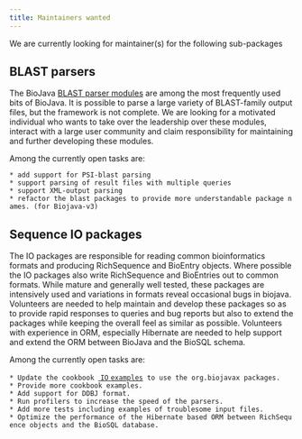 ```yaml
---
title: Maintainers wanted
---
```


We are currently looking for maintainer(s) for the following
sub-packages

BLAST parsers
-------------

The BioJava [BLAST parser
modules](BioJava:CookBook:Blast:Parser "wikilink") are among the most
frequently used bits of BioJava. It is possible to parse a large variety
of BLAST-family output files, but the framework is not complete. We are
looking for a motivated individual who wants to take over the leadership
over these modules, interact with a large user community and claim
responsibility for maintaining and further developing these modules.

Among the currently open tasks are:

`* add support for PSI-blast parsing`  
`* support parsing of result files with multiple queries`  
`* support XML-output parsing`  
`* refactor the blast packages to provide more understandable package names. (for Biojava-v3)`

Sequence IO packages
--------------------

The IO packages are responsible for reading common bioinformatics
formats and producing RichSequence and BioEntry objects. Where possible
the IO packages also write RichSequence and BioEntries out to common
formats. While mature and generally well tested, these packages are
intensively used and variations in formats reveal occasional bugs in
biojava. Volunteers are needed to help maintain and develop these
packages so as to provide rapid responses to queries and bug reports but
also to extend the packages while keeping the overall feel as similar as
possible. Volunteers with experience in ORM, especially Hibernate are
needed to help support and extend the ORM between BioJava and the BioSQL
schema.

Among the currently open tasks are:

`* Update the cookbook `[ `IO`
`examples`](http://biojava.org/wiki/BioJava:CookBook#Sequence_I.2FO "wikilink")` to use the org.biojavax packages.`  
`* Provide more cookbook examples.`  
`* Add support for DDBJ format.`  
`* Run profilers to increase the speed of the parsers.`  
`* Add more tests including examples of troublesome input files.`  
`* Optimize the performance of the Hibernate based ORM between RichSequence objects and the BioSQL database.`
